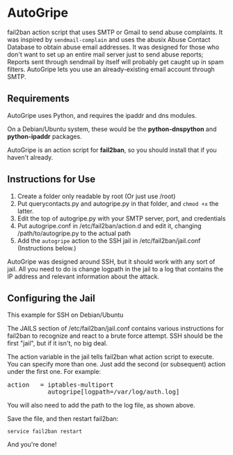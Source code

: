 AutoGripe
=========

fail2ban action script that uses SMTP or Gmail to send abuse complaints. It was inspired by ```sendmail-complain``` and uses the abusix Abuse Contact Database to obtain abuse email addresses. It was designed for those who don't want to set up an entire mail server just to send abuse reports; Reports sent through sendmail by itself will probably get caught up in spam filters. AutoGripe lets you use an already-existing email account through SMTP.

Requirements
------------

AutoGripe uses Python, and requires the ipaddr and dns modules. 

On a Debian/Ubuntu system, these would be the **python-dnspython** and **python-ipaddr** packages.

AutoGripe is an action script for **fail2ban**, so you should install that if you haven't already.

Instructions for Use
--------------------

1. Create a folder only readable by root (Or just use /root)
2. Put querycontacts.py and autogripe.py in that folder, and ```chmod +x``` the latter.
3. Edit the top of autogripe.py with your SMTP server, port, and credentials
4. Put autogripe.conf in /etc/fail2ban/action.d and edit it, changing /path/to/autogripe.py to the actual path
5. Add the ```autogripe``` action to the SSH jail in /etc/fail2ban/jail.conf (Instructions below.)

AutoGripe was designed around SSH, but it should work with any sort of jail. All you need to do is change logpath in the jail to a log that contains the IP address and relevant information about the attack.

Configuring the Jail
-------------------

This example for SSH on Debian/Ubuntu

The JAILS section of /etc/fail2ban/jail.conf contains various instructions for fail2ban to recognize and react to a brute force attempt. SSH should be the first "jail", but if it isn't, no big deal. 

The action variable in the jail tells fail2ban what action script to execute. You can specify more than one. Just add the second (or subsequent) action under the first one. For example:

<pre>action   = iptables-multiport
           autogripe[logpath=/var/log/auth.log]</pre>

You will also need to add the path to the log file, as shown above.

Save the file, and then restart fail2ban:

```service fail2ban restart```

And you're done!

